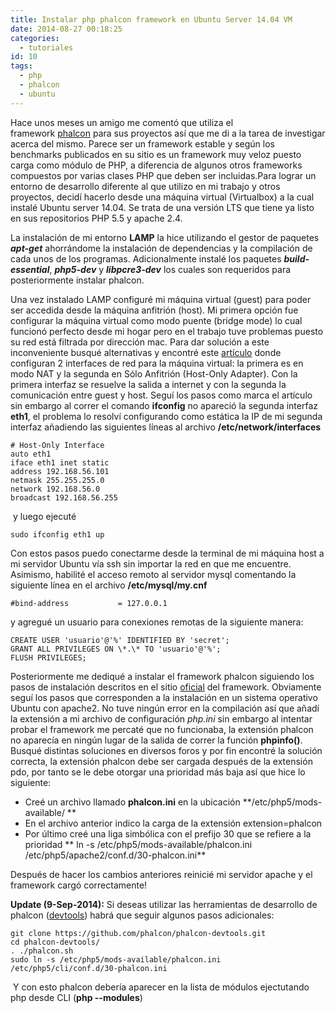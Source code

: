 ```yaml
---
title: Instalar php phalcon framework en Ubuntu Server 14.04 VM
date: 2014-08-27 00:18:25
categories:
  - tutoriales
id: 10
tags:
  - php
  - phalcon
  - ubuntu
---
```


Hace unos meses un amigo me comentó que utiliza el framework [phalcon](http://phalconphp.com/en/ "Phalcon PHP") para sus proyectos así que me di a la tarea de investigar acerca del mismo. Parece ser un framework estable y según los benchmarks publicados en su sitio es un framework muy veloz puesto carga como módulo de PHP, a diferencia de algunos otros frameworks compuestos por varias clases PHP que deben ser incluidas.Para lograr un entorno de desarrollo diferente al que utilizo en mi trabajo y otros proyectos, decidí hacerlo desde una máquina virtual (Virtualbox) a la cual instalé Ubuntu server 14.04. Se trata de una versión LTS que tiene ya listo en sus repositorios PHP 5.5 y apache 2.4.
<!-- more --> 

La instalación de mi entorno **LAMP** la hice utilizando el gestor de paquetes _**apt-get**_ ahorrándome la instalación de dependencias y la compilación de cada unos de los programas. Adicionalmente instalé los paquetes _**build-essential**_, **_php5-dev_** y **_libpcre3-dev_** los cuales son requeridos para posteriormente instalar phalcon.

Una vez instalado LAMP configuré mi máquina virtual (guest) para poder ser accedida desde la máquina anfitrión (host). Mi primera opción fue configurar la máquina virtual como modo puente (bridge mode) lo cual funcionó perfecto desde mi hogar pero en el trabajo tuve problemas puesto su red está filtrada por dirección mac. Para dar solución a este inconveniente busqué alternativas y encontré este [artículo](http://aruljohn.com/info/virtualbox-access-guest-from-host-nat/ "Virtualbox") donde configuran 2 interfaces de red para la máquina virtual: la primera es en modo NAT y la segunda en Sólo Anfitrión (Host-Only Adapter). Con la primera interfaz se resuelve la salida a internet y con la segunda la comunicación entre guest y host. Seguí los pasos como marca el artículo sin embargo al correr el comando **ifconfig** no apareció la segunda interfaz **eth1**, el problema lo resolví configurando como estática la IP de mi segunda interfaz añadiendo las siguientes líneas al archivo **/etc/network/interfaces**

```
# Host-Only Interface
auto eth1
iface eth1 inet static
address 192.168.56.101
netmask 255.255.255.0
network 192.168.56.0
broadcast 192.168.56.255
```

 y luego ejecuté 

```
sudo ifconfig eth1 up
```

Con estos pasos puedo conectarme desde la terminal de mi máquina host a mi servidor Ubuntu vía ssh sin importar la red en que me encuentre. Asimismo, habilité el acceso remoto al servidor mysql comentando la siguiente línea en el archivo **/etc/mysql/my.cnf**

```
#bind-address           = 127.0.0.1
```

y agregué un usuario para conexiones remotas de la siguiente manera:

```
CREATE USER 'usuario'@'%' IDENTIFIED BY 'secret';
GRANT ALL PRIVILEGES ON \*.\* TO 'usuario'@'%';
FLUSH PRIVILEGES;
```

Posteriormente me dediqué a instalar el framework phalcon siguiendo los pasos de instalación descritos en el sitio [oficial](http://docs.phalconphp.com/en/latest/reference/install.html "Doc phalcon") del framework. Obviamente seguí los pasos que corresponden a la instalación en un sistema operativo Ubuntu con apache2. No tuve ningún error en la compilación así que añadí la extensión a mi archivo de configuración _php.ini_ sin embargo al intentar probar el framework me percaté que no funcionaba, la extensión phalcon no aparecía en ningún lugar de la salida de correr la función **phpinfo()**. Busqué distintas soluciones en diversos foros y por fin encontré la solución correcta, la extensión phalcon debe ser cargada después de la extensión pdo, por tanto se le debe otorgar una prioridad más baja así que hice lo siguiente:

*   Creé un archivo llamado **phalcon.ini** en la ubicación **/etc/php5/mods-available/ **
*   En el archivo anterior indico la carga de la extensión extension=phalcon
*   Por último creé una liga simbólica con el prefijo 30 que se refiere a la prioridad ** ln -s /etc/php5/mods-available/phalcon.ini /etc/php5/apache2/conf.d/30-phalcon.ini**

Después de hacer los cambios anteriores reinicié mi servidor apache y el framework cargó correctamente!

**Update (9-Sep-2014):** Si deseas utilizar las herramientas de desarrollo de phalcon ([devtools](http://docs.phalconphp.com/en/latest/reference/tools.html "Phalcon developer tools")) habrá que seguir algunos pasos adicionales:

```
git clone https://github.com/phalcon/phalcon-devtools.git
cd phalcon-devtools/
. ./phalcon.sh 
sudo ln -s /etc/php5/mods-available/phalcon.ini /etc/php5/cli/conf.d/30-phalcon.ini
```

 Y con esto phalcon debería aparecer en la lista de módulos ejectutando php desde CLI (**php --modules**)